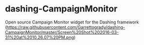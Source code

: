 # dashing-CampaignMonitor
Open source Campaign Monitor widget for the Dashing framework
(https://raw.githubusercontent.com/Garrettogrady/dashing-CampaignMonitor/master/Screen%20Shot%202016-03-31%20at%2010.26.07%20PM.png)
